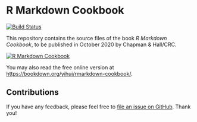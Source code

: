 # R Markdown Cookbook

[![Build Status](https://travis-ci.org/yihui/rmarkdown-cookbook.svg?branch=master)](https://travis-ci.org/yihui/rmarkdown-cookbook)

This repository contains the source files of the book _R Markdown Cookbook_, to be published in October 2020 by Chapman & Hall/CRC.

[![R Markdown Cookbook](https://bookdown.org/yihui/rmarkdown-cookbook/images/cover.png)](https://www.routledge.com/p/book/9780367563837)

You may also read the free online version at <https://bookdown.org/yihui/rmarkdown-cookbook/>.

## Contributions

If you have any feedback, please feel free to [file an issue on GitHub](https://github.com/yihui/rmarkdown-cookbook/issues/new). Thank you!
